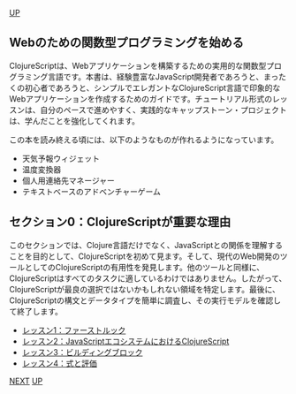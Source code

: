[UP](README.md)

## Webのための関数型プログラミングを始める

ClojureScriptは、Webアプリケーションを構築するための実用的な関数型プログラミング言語です。本書は、経験豊富なJavaScript開発者であろうと、まったくの初心者であろうと、シンプルでエレガントなClojureScript言語で印象的なWebアプリケーションを作成するためのガイドです。チュートリアル形式のレッスンは、自分のペースで進めやすく、実践的なキャップストーン・プロジェクトは、学んだことを強化してくれます。

この本を読み終える頃には、以下のようなものが作れるようになっています。

- 天気予報ウィジェット
- 温度変換器
- 個人用連絡先マネージャー
- テキストベースのアドベンチャーゲーム

## セクション0：ClojureScriptが重要な理由

このセクションでは、Clojure言語だけでなく、JavaScriptとの関係を理解することを目的として、ClojureScriptを初めて見ます。そして、現代のWeb開発のツールとしてのClojureScriptの有用性を発見します。他のツールと同様に、ClojureScriptはすべてのタスクに適しているわけではありません。したがって、ClojureScriptが最良の選択ではないかもしれない領域を特定します。最後に、ClojureScriptの構文とデータタイプを簡単に調査し、その実行モデルを確認して終了します。

- [レッスン1：ファーストルック](000_01.md)
- [レッスン2：JavaScriptエコシステムにおけるClojureScript](000_02.md)
- [レッスン3：ビルディングブロック](000_03.md)
- [レッスン4：式と評価](000_04.md)

[NEXT](000_01.md)
[UP](README.md)